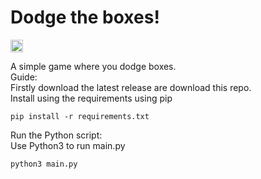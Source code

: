 # Dodge the boxes!
<img src = 'https://img.shields.io/github/v/release/ElliNet13/dodge-the-boxes?include_prereleases&label=Latest%20Release' height = '20' alt = 'Latest Release'>
    </a>

A simple game where you dodge boxes.<br>
Guide:<br>
Firstly download the latest release are download this repo.<br>
Install using the requirements using pip
```
pip install -r requirements.txt
```
Run the Python script:<br>
Use Python3 to run main.py
```
python3 main.py
```
